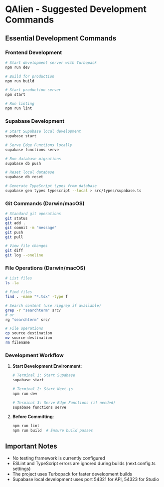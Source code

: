 # QAlien - Suggested Development Commands

## Essential Development Commands

### Frontend Development
```bash
# Start development server with Turbopack
npm run dev

# Build for production
npm run build

# Start production server
npm start

# Run linting
npm run lint
```

### Supabase Development
```bash
# Start Supabase local development
supabase start

# Serve Edge Functions locally
supabase functions serve

# Run database migrations
supabase db push

# Reset local database
supabase db reset

# Generate TypeScript types from database
supabase gen types typescript --local > src/types/supabase.ts
```

### Git Commands (Darwin/macOS)
```bash
# Standard git operations
git status
git add .
git commit -m "message"
git push
git pull

# View file changes
git diff
git log --oneline
```

### File Operations (Darwin/macOS)
```bash
# List files
ls -la

# Find files
find . -name "*.tsx" -type f

# Search content (use ripgrep if available)
grep -r "searchterm" src/
# or
rg "searchterm" src/

# File operations
cp source destination
mv source destination
rm filename
```

### Development Workflow
1. **Start Development Environment**:
   ```bash
   # Terminal 1: Start Supabase
   supabase start
   
   # Terminal 2: Start Next.js
   npm run dev
   
   # Terminal 3: Serve Edge Functions (if needed)
   supabase functions serve
   ```

2. **Before Committing**:
   ```bash
   npm run lint
   npm run build  # Ensure build passes
   ```

## Important Notes
- No testing framework is currently configured
- ESLint and TypeScript errors are ignored during builds (next.config.ts settings)
- The project uses Turbopack for faster development builds
- Supabase local development uses port 54321 for API, 54323 for Studio
